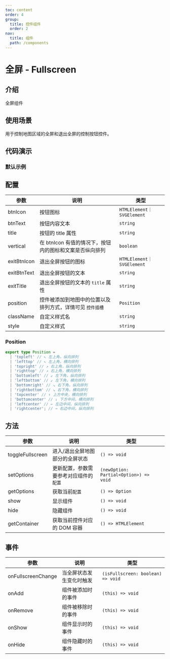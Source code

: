 ```yaml
---
toc: content
order: 4
group:
  title: 控件组件
  order: 2
nav:
  title: 组件
  path: /components
---
```


# 全屏 - Fullscreen

## 介绍

全屏组件

## 使用场景

用于控制地图区域的全屏和退出全屏的控制按钮控件。

## 代码演示

### 默认示例

<code src="./demos/default.tsx" defaultShowCode compact></code>

## 配置

| 参数        | 说明                                                      | 类型                      |
| ----------- | --------------------------------------------------------- | ------------------------- |
| btnIcon     | 按钮图标                                                  | `HTMLElement｜SVGElement` |
| btnText     | 按钮内容文本                                              | `string`                  |
| title       | 按钮的 title 属性                                         | `string`                  |
| vertical    | 在 btnIcon 有值的情况下，按钮内的图标和文案是否纵向排列   | `boolean`                 |
| exitBtnIcon | 退出全屏按钮的图标                                        | `HTMLElement｜SVGElement` |
| exitBtnText | 退出全屏按钮的文本                                        | `string`                  |
| exitTitle   | 退出全屏按钮的文本的 `title` 属性                         | `string`                  |
| position    | 控件被添加到地图中的位置以及排列方式，详情可见 `控件插槽` | `Position`                |
| className   | 自定义样式名                                              | `string`                  |
| style       | 自定义样式                                                | `string`                  |

### Position

```ts
export type Position =
  | 'topleft' // ↖ 左上角，纵向排列
  | 'lefttop' // ↖ 左上角，横向排列
  | 'topright' // ↗ 右上角，纵向排列
  | 'righttop' // ↗ 右上角，横向排列
  | 'bottomleft' // ↙ 左下角，纵向排列
  | 'leftbottom' // ↙ 左下角，横向排列
  | 'bottomright' // ↘ 右下角，纵向排列
  | 'rightbottom' // ↘ 右下角，横向排列
  | 'topcenter' // ↑ 上方中央，横向排列
  | 'bottomcenter' // ↓ 下方中间，横向排列
  | 'leftcenter' // ← 左边中间，纵向排列
  | 'rightcenter'; // → 右边中间，纵向排列
```

## 方法

| 参数             | 说明                                   | 类型                                   |
| ---------------- | -------------------------------------- | -------------------------------------- |
| toggleFullscreen | 进入/退出全屏地图部分的全屏状态        | `() => void`                           |
| setOptions       | 更新配置，参数需要参考对应组件的`配置` | `(newOption: Partial<Option>) => void` |
| getOptions       | 获取当前`配置`                         | `() => Option`                         |
| show             | 显示组件                               | `() => void`                           |
| hide             | 隐藏组件                               | `() => void`                           |
| getContainer     | 获取当前控件对应的 DOM 容器            | `() => HTMLElement`                    |

## 事件

| 参数               | 说明                     | 类型                              |
| ------------------ | ------------------------ | --------------------------------- |
| onFullscreenChange | 当全屏状态发生变化时触发 | `(isFullscreen: boolean) => void` |
| onAdd              | 组件被添加时的事件       | `(this) => void`                  |
| onRemove           | 组件被移除时的事件       | `(this) => void`                  |
| onShow             | 组件显示时的事件         | `(this) => void`                  |
| onHide             | 组件隐藏时的事件         | `(this) => void`                  |

